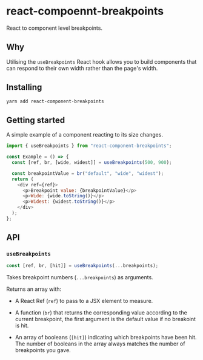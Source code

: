 # react-compoennt-breakpoints

React to component level breakpoints.

## Why

Utilising the `useBreakpoints` React hook allows you to build components that can respond to their own width rather than the page's width.

## Installing

```sh
yarn add react-component-breakpoints
```

## Getting started

A simple example of a component reacting to its size changes.

```js
import { useBreakpoints } from "react-component-breakpoints";

const Example = () => {
  const [ref, br, [wide, widest]] = useBreakpoints(500, 900);

  const breakpointValue = br("default", "wide", "widest");
  return (
    <div ref={ref}>
      <p>Breakpoint value: {breakpointValue}</p>
      <p>Wide: {wide.toString()}</p>
      <p>Widest: {widest.toString()}</p>
    </div>
  );
};
```

## API

### `useBreakpoints`

```js
const [ref, br, [hit]] = useBreakpoints(...breakpoints);
```

Takes breakpoint numbers (`...breakpoints`) as arguments.

Returns an array with:

- A React Ref (`ref`) to pass to a JSX element to measure.

- A function (`br`) that returns the corresponding value according to the current breakpoint, the first argument is the default value if no breakoint is hit.

- An array of booleans (`[hit]`) indicating which breakpoints have been hit. The number of booleans in the array always matches the number of breakpoints you gave.
